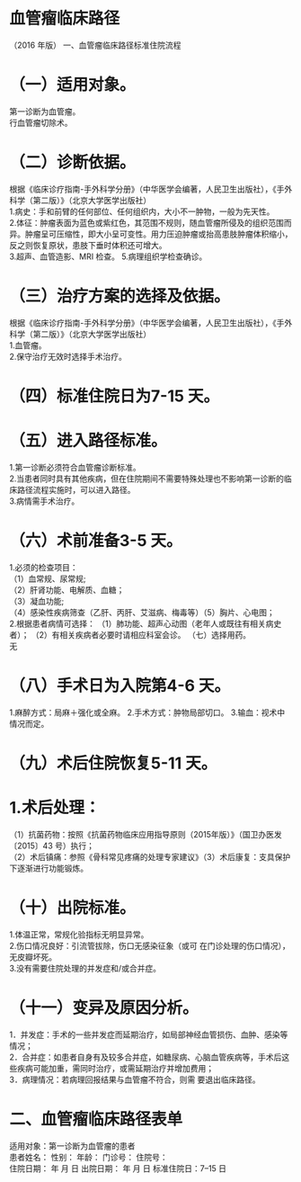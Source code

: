 # 血管瘤临床路径  
（2016 年版） 一、血管瘤临床路径标准住院流程  
# （一）适用对象。  
第一诊断为血管瘤。  
行血管瘤切除术。  
# （二）诊断依据。  
根据《临床诊疗指南-手外科学分册》（中华医学会编著，人民卫生出版社），《手外科学（第二版）》（北京大学医学出版社）  
1.病史：手和前臂的任何部位、任何组织内，大小不一肿物，一般为先天性。  
2.体征：肿瘤表面为蓝色或紫红色，其范围不规则，随血管瘤所侵及的组织范围而异。肿瘤呈可压缩性，即大小呈可变性。用力压迫肿瘤或抬高患肢肿瘤体积缩小，反之则恢复原状，患肢下垂时体积还可增大。  
3.超声、血管造影、MRI 检查。 5.病理组织学检查确诊。  
# （三）治疗方案的选择及依据。  
根据《临床诊疗指南-手外科学分册》（中华医学会编著，人民卫生出版社），《手外科学（第二版）》（北京大学医学出版社）  
1.血管瘤。  
2.保守治疗无效时选择手术治疗。  
# （四）标准住院日为7-15 天。  
# （五）进入路径标准。  
1.第一诊断必须符合血管瘤诊断标准。  
2.当患者同时具有其他疾病，但在住院期间不需要特殊处理也不影响第一诊断的临床路径流程实施时，可以进入路径。  
3.病情需手术治疗。  
# （六）术前准备3-5 天。  
1.必须的检查项目：  
（1）血常规、尿常规;  
（2）肝肾功能、电解质、血糖；  
（3）凝血功能;  
（4）感染性疾病筛查（乙肝、丙肝、艾滋病、梅毒等）（5）胸片、心电图；  
2.根据患者病情可选择： （1）肺功能、超声心动图（老年人或既往有相关病史者）； （2）有相关疾病者必要时请相应科室会诊。 （七）选择用药。  
无  
# （八）手术日为入院第4-6 天。  
1.麻醉方式：局麻＋强化或全麻。   2.手术方式：肿物局部切口。 3.输血：视术中情况而定。  
# （九）术后住院恢复5-11 天。  
# 1.术后处理：  
（1）抗菌药物：按照《抗菌药物临床应用指导原则（2015年版）》（国卫办医发〔2015〕43 号）执行；  
（2）术后镇痛：参照《骨科常见疼痛的处理专家建议》（3）术后康复：支具保护下逐渐进行功能锻炼。  
# （十）出院标准。  
1.体温正常，常规化验指标无明显异常。  
2.伤口情况良好：引流管拔除，伤口无感染征象（或可 在门诊处理的伤口情况），无皮瓣坏死。  
3.没有需要住院处理的并发症和/或合并症。  
# （十一）变异及原因分析。  
1．并发症：手术的一些并发症而延期治疗，如局部神经血管损伤、血肿、感染等情况；  
2．合并症：如患者自身有及较多合并症，如糖尿病、心脑血管疾病等，手术后这些疾病可能加重，需同时治疗，或需延期治疗并增加费用；  
3．病理情况：若病理回报结果与血管瘤不符合，则需 要退出临床路径。  
# 二、血管瘤临床路径表单  
适用对象：第一诊断为血管瘤的患者  
患者姓名：         性别：      年龄：        门诊号：         住院号：  
住院日期：    年   月   日     出院日期：    年   月   日   标准住院日：7–15 日  
